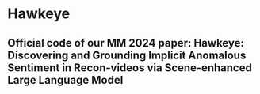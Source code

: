 # Hawkeye

## Official code of our MM 2024 paper: Hawkeye: Discovering and Grounding Implicit Anomalous Sentiment in Recon-videos via Scene-enhanced Large Language Model
